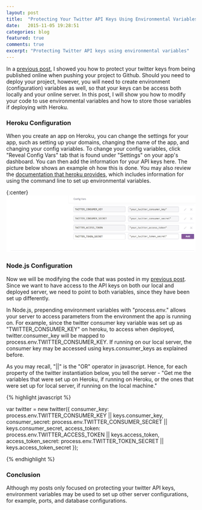 ```yaml
---
layout: post
title:  "Protecting Your Twitter API Keys Using Environmental Variables"
date:   2015-11-05 19:28:51
categories: blog
featured: true
comments: true
excerpt: "Protecting Twitter API keys using environmental variables"
---
```


In a [previous post](http://www.tgreenidge.com/blog/hide-api-keys/), I showed you how to protect your twitter keys from being published online when pushing your project to Github. Should you need to deploy your project, however, you will need to create environment (configuration) variables as well, so that your keys can be access both locally and your online server. In this post, I will show you how to modify your code to use environmental variables and how to store those variables if deploying with Heroku.

### Heroku Configuration
When you create an app on Heroku, you can change the settings for your app, such as setting up your domains, changing the name of the app, and changing your config variables. To change your config variables, click "Reveal Config Vars" tab that is found under "Settings" on your app's dashboard. You can then add the information for your API keys here. The picture below shows an example oh how this is done. You may also review the [documentation that heroku provides](https://devcenter.heroku.com/articles/config-vars), which includes information for using the command line to set up environmental variables.

{:center} 
![heroku config variables img](/../../img/heroku-config.png)

### Node.js Configuration
Now we will be modifying the code that was posted in my [previous post](http://www.tgreenidge.com/blog/hide-api-keys/). Since we want to have access to the API keys on both our local and deployed server, we need to point to both variables, since they have been set up differently. 

In Node.js, prepending environment variables with "process.env." allows your server to access parameters from the environment the app is running on. For example, since the twitter consumer key variable was set up as "TWITTER_CONSUMER_KEY" on heroku, to access when deployed, twitter.consumer_key will be mapped to process.env.TWITTER_CONSUMER_KEY. If running on our local server, the consumer key may be accessed using keys.consumer_keys as explained before. 

As you may recall, "||" is the "OR" operator in javascript. Hence, for each property of the twitter instantiation below, you tell the server - "Get me the variables that were set up on Heroku, if running on Heroku, or the ones that were set up for local server, if running on the local machine."

{% highlight javascript %}

var twitter = new twitter({
    consumer_key: process.env.TWITTER_CONSUMER_KEY || keys.consumer_key, 
    consumer_secret: process.env.TWITTER_CONSUMER_SECRET || keys.consumer_secret,
    access_token: process.env.TWITTER_ACCESS_TOKEN || keys.access_token,
    access_token_secret: process.env.TWITTER_TOKEN_SECRET || keys.access_token_secret
});

{% endhighlight %}

### Conclusion
Although my posts only focused on protecting your twitter API keys, environment variables may be used to set up other server configurations, for example, ports, and database configurations.


